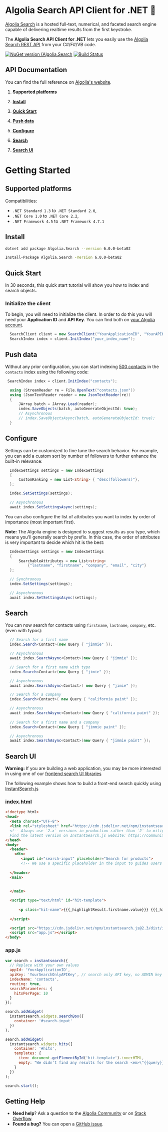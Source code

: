 # Algolia Search API Client for .NET 🔎 

[Algolia Search](https://www.algolia.com) is a hosted full-text, numerical,
and faceted search engine capable of delivering realtime results from the first keystroke.

The **Algolia Search API Client for .NET** lets
you easily use the [Algolia Search REST API](https://www.algolia.com/doc/rest-api/search) from
your C#/F#/VB code.

  [![NuGet version (Algolia.Search](https://img.shields.io/nuget/v/Algolia.Search.svg?style=flat-square)](https://www.nuget.org/packages/Algolia.Search/)
  [![Build Status](https://dev.azure.com/algolia-api-clients/dotnet/_apis/build/status/Algolia.Search?branchName=client-csharp-v2)](https://dev.azure.com/algolia-api-clients/dotnet/_build/latest?definitionId=2?branchName=client-csharp-v2)

## API Documentation

You can find the full reference on [Algolia's website](https://deploy-preview-2388--algolia-doc.netlify.com/doc/api-client/getting-started/install/csharp/).

1. **[Supported platforms](#supported-platforms)**


2. **[Install](#install)**


3. **[Quick Start](#quick-start)**


4. **[Push data](#push-data)**


5. **[Configure](#configure)**


6. **[Search](#search)**


7. **[Search UI](#search-ui)**

# Getting Started

## Supported platforms

Compatibilities:
 * `.NET Standard 1.3` to `.NET Standard 2.0`,
 * `.NET Core 1.0` to `.NET Core 2.2`,
 * `.NET Framework 4.5` to `.NET Framework 4.7.1`
  

## Install

```sh
dotnet add package Algolia.Search --version 6.0.0-beta02
```

```sh
Install-Package Algolia.Search -Version 6.0.0-beta02
```

## Quick Start

In 30 seconds, this quick start tutorial will show you how to index and search objects.

### Initialize the client

To begin, you will need to initialize the client. In order to do this you will need your **Application ID** and **API Key**.
You can find both on [your Algolia account](https://www.algolia.com/api-keys).

```csharp
  SearchClient client = new SearchClient("YourApplicationID", "YourAPIKey");
  SearchIndex index = client.InitIndex("your_index_name");
```

## Push data

Without any prior configuration, you can start indexing [500 contacts](https://github.com/algolia/datasets/blob/master/contacts/contacts.json) in the ```contacts``` index using the following code:

```csharp
 SearchIndex index = client.InitIndex("contacts");

  using (StreamReader re = File.OpenText("contacts.json"))
  using (JsonTextReader reader = new JsonTextReader(re))
  {
      JArray batch = JArray.Load(reader);
      index.SaveObjects(batch, autoGenerateObjectId: true);
      // Asynchronous
      // index.SaveObjectsAsync(batch, autoGenerateObjectId: true);
  }
```

## Configure

Settings can be customized to fine tune the search behavior. For example, you can add a custom sort by number of followers to further enhance the built-in relevance:

```csharp
  IndexSettings settings = new IndexSettings
  {
      CustomRanking = new List<string> { "desc(followers)"},
  };

  index.SetSettings(settings);

  // Asynchronous
  await index.SetSettingsAsync(settings);
```

You can also configure the list of attributes you want to index by order of importance (most important first).

**Note:** The Algolia engine is designed to suggest results as you type, which means you'll generally search by prefix.
In this case, the order of attributes is very important to decide which hit is the best:

```csharp
  IndexSettings settings = new IndexSettings
  {
      SearchableAttributes = new List<string>
          {"lastname", "firstname", "company", "email", "city"}
  };

  // Synchronous
  index.SetSettings(settings);

  // Asynchronous
  await index.SetSettingsAsync(settings);
```

## Search

You can now search for contacts using `firstname`, `lastname`, `company`, etc. (even with typos):

```csharp
  // Search for a first name
  index.Search<Contact>(new Query { "jimmie" });

  // Asynchronous
  await index.SearchAsync<Contact>(new Query { "jimmie" });

  // Search for a first name with typo
  index.Search<Contact>(new Query { "jimie" });

  // Asynchronous
  await index.SearchAsync<Contact>( new Query { "jimie" });

  // Search for a company
  index.Search<Contact>( new Query { "california paint" });

  // Asynchronous
  await index.SearchAsync<Contact>(new Query { "california paint" });
  
  // Search for a first name and a company
  index.Search<Contact>(new Query { "jimmie paint" });

  // Asynchronous
  await index.SearchAsync<Contact>(new Query { "jimmie paint" });
```

## Search UI

**Warning:** If you are building a web application, you may be more interested in using one of our
[frontend search UI libraries](https://www.algolia.com/doc/guides/search-ui/search-libraries/)

The following example shows how to build a front-end search quickly using
[InstantSearch.js](https://community.algolia.com/instantsearch.js/)

### index.html

```html
<!doctype html>
<head>
  <meta charset="UTF-8">
  <link rel="stylesheet" href="https://cdn.jsdelivr.net/npm/instantsearch.js@2.3/dist/instantsearch.min.css">
  <!-- Always use `2.x` versions in production rather than `2` to mitigate any side effects on your website,
  Find the latest version on InstantSearch.js website: https://community.algolia.com/instantsearch.js/v2/guides/usage.html -->
</head>
<body>
  <header>
    <div>
       <input id="search-input" placeholder="Search for products">
       <!-- We use a specific placeholder in the input to guides users in their search. -->
    
  </header>
  <main>
      
      
  </main>

  <script type="text/html" id="hit-template">
    
      <p class="hit-name">{{{_highlightResult.firstname.value}}} {{{_highlightResult.lastname.value}}}</p>
    
  </script>

  <script src="https://cdn.jsdelivr.net/npm/instantsearch.js@2.3/dist/instantsearch.min.js"></script>
  <script src="app.js"></script>
</body>
```

### app.js

```js
var search = instantsearch({
  // Replace with your own values
  appId: 'YourApplicationID',
  apiKey: 'YourSearchOnlyAPIKey', // search only API key, no ADMIN key
  indexName: 'contacts',
  routing: true,
  searchParameters: {
    hitsPerPage: 10
  }
});

search.addWidget(
  instantsearch.widgets.searchBox({
    container: '#search-input'
  })
);

search.addWidget(
  instantsearch.widgets.hits({
    container: '#hits',
    templates: {
      item: document.getElementById('hit-template').innerHTML,
      empty: "We didn't find any results for the search <em>\"{{query}}\"</em>"
    }
  })
);

search.start();
```

## Getting Help

- **Need help**? Ask a question to the [Algolia Community](https://discourse.algolia.com/) or on [Stack Overflow](http://stackoverflow.com/questions/tagged/algolia).
- **Found a bug?** You can open a [GitHub issue](https://github.com/algolia/algoliasearch-client-csharp/issues).
